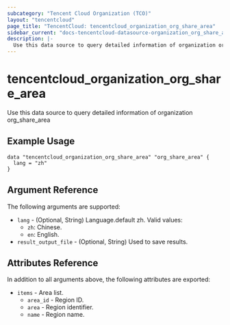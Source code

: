 ```yaml
---
subcategory: "Tencent Cloud Organization (TCO)"
layout: "tencentcloud"
page_title: "TencentCloud: tencentcloud_organization_org_share_area"
sidebar_current: "docs-tencentcloud-datasource-organization_org_share_area"
description: |-
  Use this data source to query detailed information of organization org_share_area
---
```


# tencentcloud_organization_org_share_area

Use this data source to query detailed information of organization org_share_area

## Example Usage

```hcl
data "tencentcloud_organization_org_share_area" "org_share_area" {
  lang = "zh"
}
```

## Argument Reference

The following arguments are supported:

* `lang` - (Optional, String) Language.default zh.
Valid values:
  - `zh`: Chinese.
  - `en`: English.
* `result_output_file` - (Optional, String) Used to save results.

## Attributes Reference

In addition to all arguments above, the following attributes are exported:

* `items` - Area list.
  * `area_id` - Region ID.
  * `area` - Region identifier.
  * `name` - Region name.



